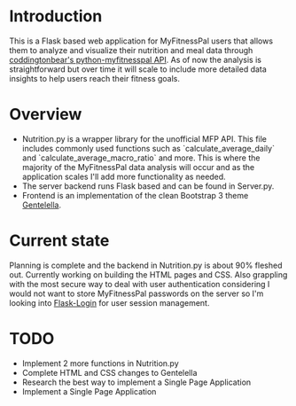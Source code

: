 # Introduction
This is a Flask based web application for MyFitnessPal users that allows them to analyze and visualize their nutrition and meal data through <a href="https://github.com/coddingtonbear/python-myfitnesspal">coddingtonbear's python-myfitnesspal API</a>. As of now the analysis is straightforward but over time it will scale to include more detailed data insights to help users reach their fitness goals.

# Overview
<ul>
  <li>Nutrition.py is a wrapper library for the unofficial MFP API. This file includes commonly used functions such as `calculate_average_daily` and `calculate_average_macro_ratio` and more. This is where the majority of the MyFitnessPal data analysis will occur and as the application scales I'll add more functionality as needed.</li>
  <li>The server backend runs Flask based and can be found in Server.py.</li>
  <li>Frontend is an implementation of the clean Bootstrap 3 theme <a href="https://github.com/puikinsh/gentelella">Gentelella</a>. </li>
</ul>

# Current state
Planning is complete and the backend in Nutrition.py is about 90% fleshed out. Currently working on building the HTML pages and CSS. Also grappling with the most secure way to deal with user authentication considering I would not want to store MyFitnessPal passwords on the server so I'm looking into <a href="https://github.com/maxcountryman/flask-login">Flask-Login</a> for user session management.

# TODO
<ul>
  <li>Implement 2 more functions in Nutrition.py</li>
  <li>Complete HTML and CSS changes to Gentelella</li>
  <li>Research the best way to implement a Single Page Application</li>
  <li>Implement a Single Page Application</li>
</ul>
